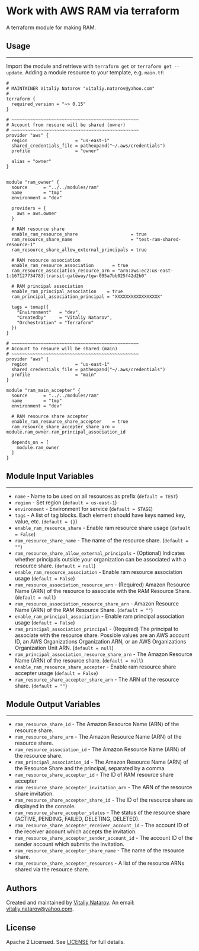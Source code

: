 # Work with AWS RAM via terraform

A terraform module for making RAM.


## Usage
----------------------
Import the module and retrieve with ```terraform get``` or ```terraform get --update```. Adding a module resource to your template, e.g. `main.tf`:

```
#
# MAINTAINER Vitaliy Natarov "vitaliy.natarov@yahoo.com"
#
terraform {
  required_version = "~> 0.15"
}

# ~~~~~~~~~~~~~~~~~~~~~~~~~~~~~~~~~~~~~~~~~~~~~~~~
# Account from resoure will be shared (owner)
# ~~~~~~~~~~~~~~~~~~~~~~~~~~~~~~~~~~~~~~~~~~~~~~~~
provider "aws" {
  region                  = "us-east-1"
  shared_credentials_file = pathexpand("~/.aws/credentials")
  profile                 = "owner"

  alias = "owner"
}


module "ram_owner" {
  source      = "../../modules/ram"
  name        = "tmp"
  environment = "dev"

  providers = {
    aws = aws.owner
  }

  # RAM resource share
  enable_ram_resource_share                    = true
  ram_resource_share_name                      = "test-ram-shared-resource-1"
  ram_resource_share_allow_external_principals = true

  # RAM resource association
  enable_ram_resource_association       = true
  ram_resource_association_resource_arn = "arn:aws:ec2:us-east-1:167127734783:transit-gateway/tgw-095a7bb025f42d2b0"

  # RAM principal association
  enable_ram_principal_association    = true
  ram_principal_association_principal = "XXXXXXXXXXXXXXXXX"

  tags = tomap({
    "Environment"   = "dev",
    "Createdby"     = "Vitaliy Natarov",
    "Orchestration" = "Terraform"
  })
}

# ~~~~~~~~~~~~~~~~~~~~~~~~~~~~~~~~~~~~~~~~~~~~~~~~
# Account to resoure will be shared (main)
# ~~~~~~~~~~~~~~~~~~~~~~~~~~~~~~~~~~~~~~~~~~~~~~~~
provider "aws" {
  region                  = "us-east-1"
  shared_credentials_file = pathexpand("~/.aws/credentials")
  profile                 = "main"
}

module "ram_main_accepter" {
  source      = "../../modules/ram"
  name        = "tmp"
  environment = "dev"

  # RAM resource share accepter
  enable_ram_resource_share_accepter    = true
  ram_resource_share_accepter_share_arn = module.ram_owner.ram_principal_association_id

  depends_on = [
    module.ram_owner
  ]
}
```

## Module Input Variables
----------------------
- `name` - Name to be used on all resources as prefix (`default = TEST`)
- `region` - Set region (`default = us-east-1`)
- `environment` - Environment for service (`default = STAGE`)
- `tags` - A list of tag blocks. Each element should have keys named key, value, etc. (`default = {}`)
- `enable_ram_resource_share` - Enable ram resource share usage (`default = False`)
- `ram_resource_share_name` - The name of the resource share. (`default = ""`)
- `ram_resource_share_allow_external_principals` - (Optional) Indicates whether principals outside your organization can be associated with a resource share. (`default = null`)
- `enable_ram_resource_association` - Enable ram resource association usage (`default = False`)
- `ram_resource_association_resource_arn` - (Required) Amazon Resource Name (ARN) of the resource to associate with the RAM Resource Share. (`default = null`)
- `ram_resource_association_resource_share_arn` - Amazon Resource Name (ARN) of the RAM Resource Share. (`default = ""`)
- `enable_ram_principal_association` - Enable ram principal association usage (`default = False`)
- `ram_principal_association_principal` - (Required) The principal to associate with the resource share. Possible values are an AWS account ID, an AWS Organizations Organization ARN, or an AWS Organizations Organization Unit ARN. (`default = null`)
- `ram_principal_association_resource_share_arn` - The Amazon Resource Name (ARN) of the resource share. (`default = null`)
- `enable_ram_resource_share_accepter` - Enable ram resource share accepter usage (`default = False`)
- `ram_resource_share_accepter_share_arn` - The ARN of the resource share. (`default = ""`)

## Module Output Variables
----------------------
- `ram_resource_share_id` - The Amazon Resource Name (ARN) of the resource share.
- `ram_resource_share_arn` - The Amazon Resource Name (ARN) of the resource share.
- `ram_resource_association_id` - The Amazon Resource Name (ARN) of the resource share.
- `ram_principal_association_id` - The Amazon Resource Name (ARN) of the Resource Share and the principal, separated by a comma.
- `ram_resource_share_accepter_id` - The ID of RAM resource share accepter
- `ram_resource_share_accepter_invitation_arn` - The ARN of the resource share invitation.
- `ram_resource_share_accepter_share_id` - The ID of the resource share as displayed in the console.
- `ram_resource_share_accepter_status` - The status of the resource share (ACTIVE, PENDING, FAILED, DELETING, DELETED).
- `ram_resource_share_accepter_receiver_account_id` - The account ID of the receiver account which accepts the invitation.
- `ram_resource_share_accepter_sender_account_id` - The account ID of the sender account which submits the invitation.
- `ram_resource_share_accepter_share_name` - The name of the resource share.
- `ram_resource_share_accepter_resources` - A list of the resource ARNs shared via the resource share.


## Authors

Created and maintained by [Vitaliy Natarov](https://github.com/SebastianUA). An email: [vitaliy.natarov@yahoo.com](vitaliy.natarov@yahoo.com).

## License

Apache 2 Licensed. See [LICENSE](https://github.com/SebastianUA/terraform/blob/master/LICENSE) for full details.
